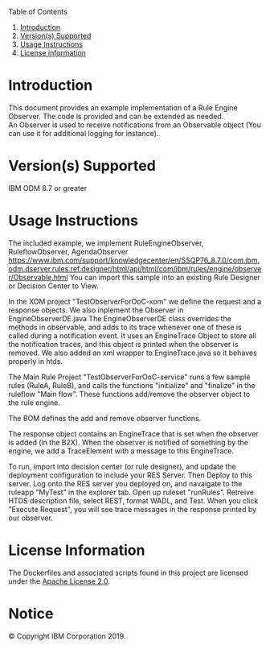 Table of Contents

1. [Introduction](#intro)
2. [Version(s) Supported](#versions)
3. [Usage Instructions](#instruction)
4. [License information](#license)

Introduction<a name="intro"></a>
============

This document provides an example implementation of a Rule Engine Observer. The code is provided and can be extended as needed.  
An Observer is used to receive notifications from an Observable object (You can use it for additional logging for instance).


Version(s) Supported<a name="versions"></a>
====================

IBM ODM 8.7 or greater

Usage Instructions<a name="instruction"></a>
===================

The included example, we implement RuleEngineObserver, RuleflowObserver, AgendaObserver 
https://www.ibm.com/support/knowledgecenter/en/SSQP76_8.7.0/com.ibm.odm.dserver.rules.ref.designer/html/api/html/com/ibm/rules/engine/observer/Observable.html
You can import this sample into an existing Rule Designer or Decision Center to View.

In the XOM project "TestObserverForOoC-xom" we define the request and a response objects. We also inplement the Observer in EngineObserverDE.java
The EngineObserverDE class overrides the methods in observable, and adds to its trace whenever one of these is called during a notification event. 
It uses an EngineTrace Object to store all the notification traces, and this object is printed when the observer is removed.
We also added an xml wrapper to EngineTrace.java so it behaves properly in htds.

The Main Rule Project "TestObserverForOoC-service" runs a few sample rules (RuleA, RuleB), and calls the functions "initialize" and "finalize" in the ruleflow "Main flow".
These functions add/remove the observer object to the rule engine.

The BOM defines the add and remove observer functions.

The response object contains an EngineTrace that is set when the observer is added (in the B2X).
When the observer is notified of something by the engine, we add a TraceElement with a message to this EngineTrace. 

To run, import into decision center (or rule designer), and update the deployment configuration to include your RES Server. Then Deploy to this server.
Log onto the RES server you deployed on, and navaigate to the ruleapp "MyTest" in the explorer tab. Open up ruleset "runRules". Retreive HTDS description file, select REST, format WADL, and Test.
When you click "Execute Request", you will see trace messages in the response printed by our observer.

License Information<a name="license"></a>
====================
The Dockerfiles and associated scripts found in this project are licensed under the [Apache License 2.0](LICENSE).

# Notice
© Copyright IBM Corporation 2019.
